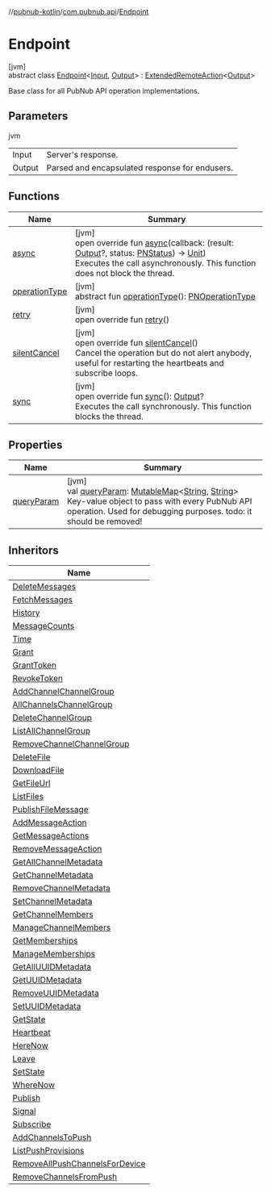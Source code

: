 //[pubnub-kotlin](../../../index.md)/[com.pubnub.api](../index.md)/[Endpoint](index.md)

# Endpoint

[jvm]\
abstract class [Endpoint](index.md)&lt;[Input](index.md), [Output](index.md)&gt; : [ExtendedRemoteAction](../../com.pubnub.api.endpoints.remoteaction/-extended-remote-action/index.md)&lt;[Output](index.md)&gt; 

Base class for all PubNub API operation implementations.

## Parameters

jvm

| | |
|---|---|
| Input | Server's response. |
| Output | Parsed and encapsulated response for endusers. |

## Functions

| Name | Summary |
|---|---|
| [async](async.md) | [jvm]<br>open override fun [async](async.md)(callback: (result: [Output](index.md)?, status: [PNStatus](../../com.pubnub.api.models.consumer/-p-n-status/index.md)) -&gt; [Unit](https://kotlinlang.org/api/latest/jvm/stdlib/kotlin/-unit/index.html))<br>Executes the call asynchronously. This function does not block the thread. |
| [operationType](../../com.pubnub.api.endpoints.remoteaction/-extended-remote-action/operation-type.md) | [jvm]<br>abstract fun [operationType](../../com.pubnub.api.endpoints.remoteaction/-extended-remote-action/operation-type.md)(): [PNOperationType](../../com.pubnub.api.enums/-p-n-operation-type/index.md) |
| [retry](retry.md) | [jvm]<br>open override fun [retry](retry.md)() |
| [silentCancel](silent-cancel.md) | [jvm]<br>open override fun [silentCancel](silent-cancel.md)()<br>Cancel the operation but do not alert anybody, useful for restarting the heartbeats and subscribe loops. |
| [sync](sync.md) | [jvm]<br>open override fun [sync](sync.md)(): [Output](index.md)?<br>Executes the call synchronously. This function blocks the thread. |

## Properties

| Name | Summary |
|---|---|
| [queryParam](query-param.md) | [jvm]<br>val [queryParam](query-param.md): [MutableMap](https://kotlinlang.org/api/latest/jvm/stdlib/kotlin.collections/-mutable-map/index.html)&lt;[String](https://kotlinlang.org/api/latest/jvm/stdlib/kotlin/-string/index.html), [String](https://kotlinlang.org/api/latest/jvm/stdlib/kotlin/-string/index.html)&gt;<br>Key-value object to pass with every PubNub API operation. Used for debugging purposes. todo: it should be removed! |

## Inheritors

| Name |
|---|
| [DeleteMessages](../../com.pubnub.api.endpoints/-delete-messages/index.md) |
| [FetchMessages](../../com.pubnub.api.endpoints/-fetch-messages/index.md) |
| [History](../../com.pubnub.api.endpoints/-history/index.md) |
| [MessageCounts](../../com.pubnub.api.endpoints/-message-counts/index.md) |
| [Time](../../com.pubnub.api.endpoints/-time/index.md) |
| [Grant](../../com.pubnub.api.endpoints.access/-grant/index.md) |
| [GrantToken](../../com.pubnub.api.endpoints.access/-grant-token/index.md) |
| [RevokeToken](../../com.pubnub.api.endpoints.access/-revoke-token/index.md) |
| [AddChannelChannelGroup](../../com.pubnub.api.endpoints.channel_groups/-add-channel-channel-group/index.md) |
| [AllChannelsChannelGroup](../../com.pubnub.api.endpoints.channel_groups/-all-channels-channel-group/index.md) |
| [DeleteChannelGroup](../../com.pubnub.api.endpoints.channel_groups/-delete-channel-group/index.md) |
| [ListAllChannelGroup](../../com.pubnub.api.endpoints.channel_groups/-list-all-channel-group/index.md) |
| [RemoveChannelChannelGroup](../../com.pubnub.api.endpoints.channel_groups/-remove-channel-channel-group/index.md) |
| [DeleteFile](../../com.pubnub.api.endpoints.files/-delete-file/index.md) |
| [DownloadFile](../../com.pubnub.api.endpoints.files/-download-file/index.md) |
| [GetFileUrl](../../com.pubnub.api.endpoints.files/-get-file-url/index.md) |
| [ListFiles](../../com.pubnub.api.endpoints.files/-list-files/index.md) |
| [PublishFileMessage](../../com.pubnub.api.endpoints.files/-publish-file-message/index.md) |
| [AddMessageAction](../../com.pubnub.api.endpoints.message_actions/-add-message-action/index.md) |
| [GetMessageActions](../../com.pubnub.api.endpoints.message_actions/-get-message-actions/index.md) |
| [RemoveMessageAction](../../com.pubnub.api.endpoints.message_actions/-remove-message-action/index.md) |
| [GetAllChannelMetadata](../../com.pubnub.api.endpoints.objects.channel/-get-all-channel-metadata/index.md) |
| [GetChannelMetadata](../../com.pubnub.api.endpoints.objects.channel/-get-channel-metadata/index.md) |
| [RemoveChannelMetadata](../../com.pubnub.api.endpoints.objects.channel/-remove-channel-metadata/index.md) |
| [SetChannelMetadata](../../com.pubnub.api.endpoints.objects.channel/-set-channel-metadata/index.md) |
| [GetChannelMembers](../../com.pubnub.api.endpoints.objects.member/-get-channel-members/index.md) |
| [ManageChannelMembers](../../com.pubnub.api.endpoints.objects.member/-manage-channel-members/index.md) |
| [GetMemberships](../../com.pubnub.api.endpoints.objects.membership/-get-memberships/index.md) |
| [ManageMemberships](../../com.pubnub.api.endpoints.objects.membership/-manage-memberships/index.md) |
| [GetAllUUIDMetadata](../../com.pubnub.api.endpoints.objects.uuid/-get-all-u-u-i-d-metadata/index.md) |
| [GetUUIDMetadata](../../com.pubnub.api.endpoints.objects.uuid/-get-u-u-i-d-metadata/index.md) |
| [RemoveUUIDMetadata](../../com.pubnub.api.endpoints.objects.uuid/-remove-u-u-i-d-metadata/index.md) |
| [SetUUIDMetadata](../../com.pubnub.api.endpoints.objects.uuid/-set-u-u-i-d-metadata/index.md) |
| [GetState](../../com.pubnub.api.endpoints.presence/-get-state/index.md) |
| [Heartbeat](../../com.pubnub.api.endpoints.presence/-heartbeat/index.md) |
| [HereNow](../../com.pubnub.api.endpoints.presence/-here-now/index.md) |
| [Leave](../../com.pubnub.api.endpoints.presence/-leave/index.md) |
| [SetState](../../com.pubnub.api.endpoints.presence/-set-state/index.md) |
| [WhereNow](../../com.pubnub.api.endpoints.presence/-where-now/index.md) |
| [Publish](../../com.pubnub.api.endpoints.pubsub/-publish/index.md) |
| [Signal](../../com.pubnub.api.endpoints.pubsub/-signal/index.md) |
| [Subscribe](../../com.pubnub.api.endpoints.pubsub/-subscribe/index.md) |
| [AddChannelsToPush](../../com.pubnub.api.endpoints.push/-add-channels-to-push/index.md) |
| [ListPushProvisions](../../com.pubnub.api.endpoints.push/-list-push-provisions/index.md) |
| [RemoveAllPushChannelsForDevice](../../com.pubnub.api.endpoints.push/-remove-all-push-channels-for-device/index.md) |
| [RemoveChannelsFromPush](../../com.pubnub.api.endpoints.push/-remove-channels-from-push/index.md) |
